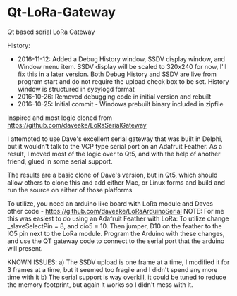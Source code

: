 # Qt-LoRa-Gateway
Qt based serial LoRa Gateway

History:
* 2016-11-12: Added a Debug History window, SSDV display window, and Window menu item.  SSDV display will be scaled to 320x240 for now, I'll fix this in a later version.  Both Debug History and SSDV are live from program start and do not require the upload check box to be set.  History window is structured in sysylogd format
* 2016-10-26: Removed debugging code in initial version and rebuilt
* 2016-10-25: Initial commit - Windows prebuilt binary included in zipfile

Inspired and most logic cloned from https://github.com/daveake/LoRaSerialGateway

I attempted to use Dave's excellent serial gateway that was built in Delphi, but it wouldn't talk
to the VCP type serial port on an Adafruit Feather.  As a result, I moved most of the logic over to
Qt5, and with the help of another friend, glued in some serial support.

The results are a basic clone of Dave's version, but in Qt5, which should allow others to clone 
this and add either Mac, or Linux forms and build and run the source on either of those platforms

To utilize, you need an arduino like board with LoRa module and Daves other code - https://github.com/daveake/LoRaArduinoSerial
NOTE: For me this was easiest to do using an Adafruit Feather with LoRa:  To utilize change _slaveSelectPin = 8, and dio5 = 10.  Then jumper, D10 on the feather to the IO5 pin next to the LoRa module.  Program the Arduino with these changes, and use the QT gateway code to connect to the serial port that the arduino will present.

KNOWN ISSUES:
a) The SSDV upload is one frame at a time, I modified it for 3 frames at a time, but it seemed
too fragile and I didn't spend any more time with it
b) The serial support is way overkill, it could be tuned to reduce the memory footprint, but again
it works so I didn't mess with it.


